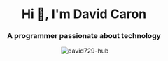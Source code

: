 <h1 align="center">Hi 👋, I'm David Caron</h1>
<h3 align="center">A programmer passionate about technology</h3>
<p align="center">&nbsp;<img src="https://github-readme-stats.vercel.app/api?username=david729-hub&show_icons=true&locale=en" alt="david729-hub" /></p>
<!--
**David729-hub/David729-hub** is a ✨ _special_ ✨ repository because its `README.md` (this file) appears on your GitHub profile.

Here are some ideas to get you started:

- 🔭 I’m currently working on ...
- 🌱 I’m currently learning ...
- 👯 I’m looking to collaborate on ...
- 🤔 I’m looking for help with ...
- 💬 Ask me about ...
- 📫 How to reach me: ...
- 😄 Pronouns: ...
- ⚡ Fun fact: ...
-->
